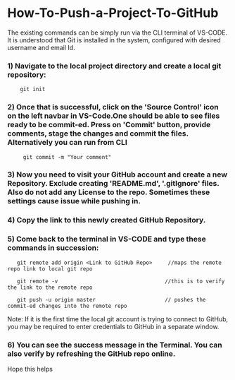 # How-To-Push-a-Project-To-GitHub

The existing commands can be simply run via the CLI terminal of VS-CODE. It is understood that Git is installed in the system, configured with desired username and email Id.

### 1) Navigate to the local project directory and create a local git repository:

        git init
        
### 2) Once that is successful, click on the 'Source Control' icon on the left navbar in VS-Code.One should be able to see files ready to be commit-ed. Press on 'Commit'                 button,  provide comments, stage the changes and commit the files. Alternatively you can run from CLI

         git commit -m "Your comment"
 
### 3) Now you need to visit your GitHub account and create a new Repository. Exclude creating 'README.md', '.gitIgnore' files. Also do not add any License to the repo. Sometimes        these settings cause issue while pushing in.

### 4) Copy the link to this newly created GitHub Repository.

### 5) Come back to the terminal in VS-CODE and type these commands in succession:

       git remote add origin <Link to GitHub Repo>     //maps the remote repo link to local git repo

       git remote -v                                  //this is to verify the link to the remote repo 

       git push -u origin master                      // pushes the commit-ed changes into the remote repo


  Note: If it is the first time the local git account is trying to connect to GitHub, you may be required to enter credentials to GitHub in a separate window.

### 6) You can see the success message in the Terminal. You can also verify by refreshing the GitHub repo online.

Hope this helps
